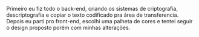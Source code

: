Primeiro eu fiz todo o back-end, criando os sistemas de criptografia, descriptografia e copiar o texto codificado pra área de transferencia. Depois eu parti pro front-end, escolhi uma palheta de cores e tentei seguir o design proposto porém com minhas alterações.
